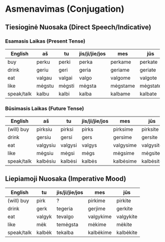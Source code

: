 # Asmenavimas (Conjugation)
## Tiesioginė Nuosaka (Direct Speech/Indicative)
### Esamasis Laikas (Present Tense)
English|aš|tu|jis/ji/jie/jos|mes|jūs
---|---|---|---|---|---
buy|perku|perki|perka|perkame|perkate
drink|geriu|geri|geria|geriame|geriate
eat|valgau|valgai|valgo|valgome|valgote
like|mėgstu|mėgsti|mėgsta|mėgstame|mėgstate
speak/talk|kalbu|kalbi|kalba|kalbame|kalbate

### Būsimasis Laikas (Future Tense)
English|aš|tu|jis/ji/jie/jos|mes|jūs
---|---|---|---|---|---
(will)  buy|pirksiu|pirksi|pirks|pirksime|pirksite
drink|gersiu|gersi|gers|gersime|gersite
eat|valgysiu|valgysi|valgys|valgysime|valgysite
like|mėgsiu|mėgsi|mėgs|mėgsime|mėgsite
speak/talk|kalbėsiu|kalbėsi|kalbės|kalbėsime|kalbėsite

## Liepiamoji Nuosaka (Imperative Mood)
English|tu|jis/ji/jie/jos|mes|jūs
---|---|---|---|---
(will)  buy|pirk|?|pirkime|pirkite
drink|gerk|tegeria|gerjime|gerkite
eat|valgyk|tevalgo|valgykime|valgykite
like|mėk|temėgsta|mėkime|mėkite
speak/talk|kalbėk|tekalba|kalbėkime|kalbėkite